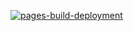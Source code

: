 [![pages-build-deployment](https://github.com/felipefinhane/felipefinhane.github.io/actions/workflows/pages/pages-build-deployment/badge.svg?branch=gh-pages)](https://github.com/felipefinhane/felipefinhane.github.io/actions/workflows/pages/pages-build-deployment)
